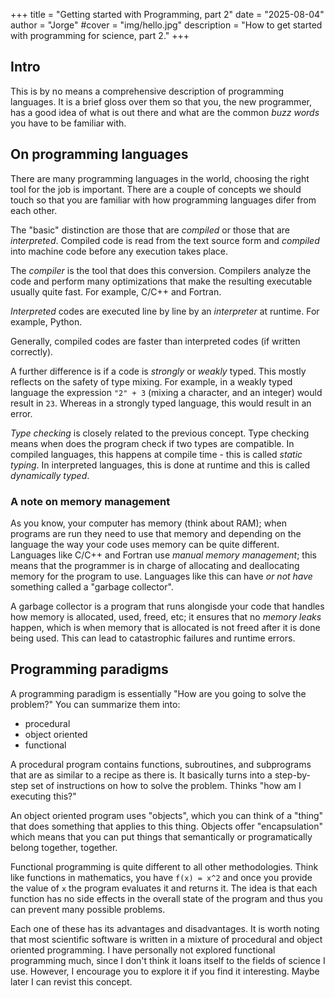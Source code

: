 +++
title = "Getting started with Programming, part 2"
date = "2025-08-04"
author = "Jorge"
#cover = "img/hello.jpg"
description = "How to get started with programming for science, part 2."
+++

## Intro

This is by no means a comprehensive description of programming languages. It is a brief gloss over them 
so that you, the new programmer, has a good idea of what is out there and what are the common _buzz words_
you have to be familiar with.

## On programming languages 

There are many programming languages in the world, choosing the right tool for 
the job is important. There are a couple of concepts we should touch so that you
are familiar with how programming languages difer from each other. 

The "basic" distinction are those that are *compiled* or those that are *interpreted*. Compiled code
is read from the text source form and _compiled_ into machine code before any execution takes place. 

The *compiler* is the tool that does this conversion. Compilers analyze the code and perform many
optimizations that make the resulting executable usually quite fast. For example, C/C++ and Fortran. 

_Interpreted_ codes are executed line by line by an *interpreter* at runtime. For example, Python. 

Generally, compiled codes are faster than interpreted codes (if written correctly). 

A further difference is if a code is *strongly* or *weakly* typed. This mostly reflects on the safety 
of type mixing. For example, in a weakly typed language the expression `"2" + 3` (mixing a character, and an integer)
would result in `23`. Whereas in a strongly typed language, this would result in an error. 

_Type checking_ is closely related to the previous concept. Type checking means when does the program check if 
two types are compatible. In compiled languages, this happens at compile time - this is called _static typing_. 
In interpreted languages, this is done at runtime and this is called _dynamically typed_. 

### A note on memory management 

As you know, your computer has memory (think about RAM); when programs are run they need to use that memory 
and depending on the language the way your code uses memory can be quite different. Languages like C/C++ and 
Fortran use _manual memory management_; this means that the programmer is in charge of allocating and deallocating 
memory for the program to use. Languages like this can have _or not have_ something called a "garbage collector". 

A garbage collector is a program that runs alongisde your code that handles how memory is allocated, used, freed, etc; it 
ensures that no _memory leaks_ happen, which is when memory that is allocated is not freed after it is done being 
used. This can lead to catastrophic failures and runtime errors. 

## Programming paradigms 

A programming paradigm is essentially "How are you going to solve the problem?" You can summarize them into:

- procedural 
- object oriented 
- functional 

A procedural program contains functions, subroutines, and subprograms that are as similar to a recipe as there is. It
basically turns into a step-by-step set of instructions on how to solve the problem. Thinks "how am I executing this?"

An object oriented program uses "objects", which you can think of a "thing" that does something that applies to this thing. Objects offer "encapsulation" which means that you can put things that semantically or programatically belong together, together. 

Functional programming is quite different to all other methodologies. Think like functions in mathematics, you have 
`f(x) = x^2` and once you provide the value of `x` the program evaluates it and returns it. The idea is that each 
function has no side effects in the overall state of the program and thus you can prevent many possible problems. 

Each one of these has its advantages and disadvantages. It is worth noting that most scientific software is written 
in a mixture of procedural and object oriented programming. I have personally not explored functional programming 
much, since I don't think it loans itself to the fields of science I use. However, I encourage you to explore it 
if you find it interesting. Maybe later I can revist this concept. 



